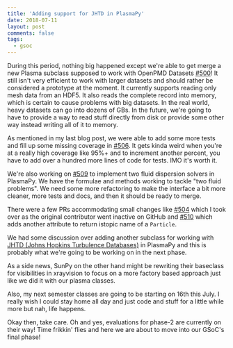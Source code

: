 ```yaml
---
title: 'Adding support for JHTD in PlasmaPy'
date: 2018-07-11
layout: post
comments: false
tags:
  - gsoc
---
```


During this period, nothing big happened except we're able to get merge a new
Plasma subclass supposed to work with OpenPMD Datasets
[#500](https://github.com/PlasmaPy/PlasmaPy/pull/500)! It still isn't
very efficient to work with larger datasets and should rather be considered a
prototype at the moment. It currently supports reading only mesh data from an
HDF5. It also reads the complete record into memory, which is certain to cause
problems with big datasets. In the real world, heavy datasets can go into dozens
of GBs. In the future, we're going to have to provide a way to read stuff
directly from disk or provide some other way instead writing all of it to memory.

As mentioned in my last blog post, we were able to add some more tests and
fill up some missing coverage in
[#506](https://github.com/PlasmaPy/PlasmaPy/pull/506). It gets kinda weird
when you're at a really high coverage like 95%+ and to increment another percent,
you have to add over a hundred more lines of code for tests. IMO it's worth it.

We're also working on [#509](https://github.com/PlasmaPy/PlasmaPy/pull/459) to
implement two fluid dispersion solvers in PlasmaPy. We have the formulae and
methods working to tackle "two fluid problems". We need some more refactoring to
make the interface a bit more cleaner, more tests and docs, and then it should
be ready to merge.

There were a few PRs accommodating small changes like
[#504](https://github.com/PlasmaPy/PlasmaPy/pull/504)
which I took over as the original contributor went inactive on GitHub and
[#510](https://github.com/PlasmaPy/PlasmaPy/pull/510) which adds another
attribute to return istopic name of a `Particle`.

We had some discussion over adding another subclass for working with
[JHTD (Johns Hopkins Turbulence Databases)](http://turbulence.pha.jhu.edu/) in
PlasmaPy and this is probably what we're going to be working on in the next phase.

As a side news, SunPy on the other hand might be rewriting their baseclass for
visibilities in xrayvision to focus on a more factory based approach just like
we did it with our plasma classes.

Also, my next semester classes are going to be starting on 16th this July. I really
wish I could stay home all day and just code and stuff for a little while more
but nah, life happens.

Okay then, take care. Oh and yes, evaluations for phase-2 are currently on their way!
Time frikkin' flies and here we are about to move into our GSoC's final phase!
